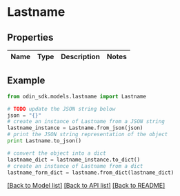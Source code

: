 # Lastname


## Properties

Name | Type | Description | Notes
------------ | ------------- | ------------- | -------------

## Example

```python
from odin_sdk.models.lastname import Lastname

# TODO update the JSON string below
json = "{}"
# create an instance of Lastname from a JSON string
lastname_instance = Lastname.from_json(json)
# print the JSON string representation of the object
print Lastname.to_json()

# convert the object into a dict
lastname_dict = lastname_instance.to_dict()
# create an instance of Lastname from a dict
lastname_form_dict = lastname.from_dict(lastname_dict)
```
[[Back to Model list]](../README.md#documentation-for-models) [[Back to API list]](../README.md#documentation-for-api-endpoints) [[Back to README]](../README.md)


